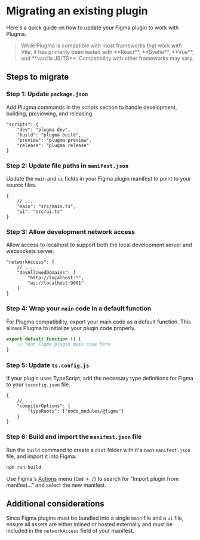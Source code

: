 # Migrating an existing plugin

Here's a quick guide on how to update your Figma plugin to work with Plugma.

<blockquote class="info">
While Plugma is compatible with most frameworks that work with Vite, it has primarily been tested with **React**, **Svelte**, **Vue**, and **vanilla JS/TS**. Compatibility with other frameworks may vary.
</blockquote>

## Steps to migrate

### Step 1: Update `package.json`

Add Plugma commands in the scripts section to handle development, building, previewing, and releasing.

```jsonc
"scripts": {
    "dev": "plugma dev",
    "build": "plugma build",
    "preview": "plugma preview",
    "release": "plugma release"
}
```

### Step 2: Update file paths in `manifest.json`

Update the `main` and `ui` fields in your Figma plugin manifest to point to your source files.

```jsonc
{
	// ...
	"main": "src/main.ts",
	"ui": "src/ui.ts"
}
```

### Step 3: Allow development network access

Allow access to localhost to support both the local development server and websockets server.

```jsonc
"networkAccess": {
    // ...
    "devAllowedDomains": [
        "http://localhost:*",
        "ws://localhost:9001"
    ]
}
```

### Step 4: Wrap your `main` code in a default function

For Plugma compatibility, export your main code as a default function. This allows Plugma to initialize your plugin code properly.

```js
export default function () {
	// Your Figma plugin main code here
}
```

### Step 5: Update `ts.config.js`

If your plugin uses TypeScript, add the necessary type definitions for Figma to your `tsconfig.json` file.

```jsonc
{
	// ...
	"compilerOptions": {
		"typeRoots": ["node_modules/@figma"]
	}
}
```

### Step 6: Build and import the `manifest.json` file

Run the `build` command to create a `dist` folder with it's own `manifest.json` file, and import it into Figma.

```bash
npm run build
```

Use Figma's [Actions](https://help.figma.com/hc/en-us/articles/23570416033943-Use-the-actions-menu-in-Figma-Design) menu (`Cmd + /`) to search for "Import plugin from manifest..." and select the new manifest.

## Additional considerations

Since Figma plugins must be bundled into a single `main` file and a `ui` file, ensure all assets are either inlined or hosted externally and must be included in the `networkAccess` field of your manifest.
